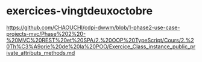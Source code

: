 # exercices-vingtdeuxoctobre
https://github.com/CHAOUCHI/cdpi-dwwm/blob/1-phase2-use-case-projects-mvc/Phase%202%20-%20MVC%20REST%20et%20SPA/2.%20OOP%20TypeScript/Cours/2.%20Th%C3%A9orie%20de%20la%20POO/Exercice_Class_instance_public_private_attributs_methods.md
